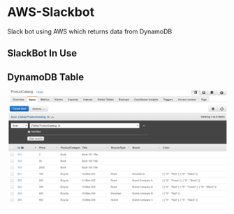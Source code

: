 # AWS-Slackbot
Slack bot using AWS which returns data from DynamoDB

## SlackBot In Use


## DynamoDB Table
![DynamoDB Table](/dynamo-db-slackbot.png)
